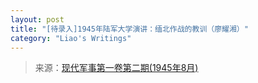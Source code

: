 ```yaml
---
layout: post
title: "[待录入]1945年陆军大学演讲：缅北作战的教训（廖耀湘）"
category: "Liao's Writings"
---
```


> 来源：[现代军事第一卷第二期(1945年8月)](https://www.modernhistory.org.cn/#/Detailedreading?fileCode=9999_qk_18758&treeId=224138788&uniqTag=9999_qk_18758_6002&dirCode=e46699155063401c9c92bc6b7679ba58&bzId=9999_qk_18758_6002&qkTitle=%E7%AC%AC%E4%B8%80%E5%8D%B7%E7%AC%AC%E4%BA%8C%E6%9C%9F%281945%E5%B9%B48%E6%9C%88%29&imageUrl=https%3A%2F%2Fiiif.modernhistory.org.cn%2Fiiif%2F2%2F9999_qk_18758%252F9999_qk_18758_6002%252F9999_qk_18758_6002_0071.jpg&contUrl=https%3A%2F%2Fkrwxk-prod.oss-cn-beijing.aliyuncs.com%2F9999_qk_18758%2F9999_qk_18758_6002%2F9999_qk_18758_6002.json)
